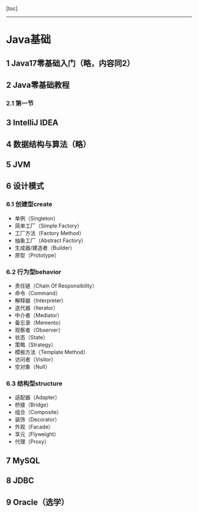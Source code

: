 [toc]

---

# Java基础

## 1 Java17零基础入门（略，内容同2）

## 2 Java零基础教程
### 2.1 第一节

## 3 IntelliJ IDEA

## 4 数据结构与算法（略）

## 5 JVM

## 6 设计模式
### 6.1 创建型create
- 单例（Singleton）
- 简单工厂（Simple Factory）
- 工厂方法（Factory Method）
- 抽象工厂（Abstract Factory）
- 生成器/建造者（Builder）
- 原型（Prototype）

### 6.2 行为型behavior
- 责任链（Chain Of Responsibility）
- 命令（Command）
- 解释器（Interpreter）
- 迭代器（Iterator）
- 中介者（Mediator）
- 备忘录（Memento）
- 观察者（Observer）
- 状态（State）
- 策略（Strategy）
- 模板方法（Template Method）
- 访问者（Visitor）
- 空对象（Null）

### 6.3 结构型structure
- 适配器（Adapter）
- 桥接（Bridge）
- 组合（Composite）
- 装饰（Decorator）
- 外观（Facade）
- 享元（Flyweight）
- 代理（Proxy）

## 7 MySQL

## 8 JDBC

## 9 Oracle（选学）